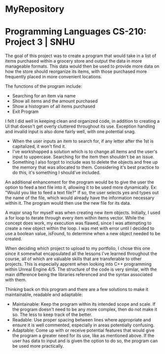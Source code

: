 # MyRepository

Programming Languages CS-210: Project 3 | SNHU
=========================================================

The goal of this project was to create a program that would take in a list of items purchased within a grocery store and output the data in more manageable formats. 
This data would then be used to provide more data on how the store should reorganize its items, with those purchased more frequently placed in more convenient locations.

The functions of the program include: 
- Searching for an item via name
- Show all items and the amount purchased
- Show a histogram of all items purchased
- Exit Program

I felt I did well in keeping clean and organized code, in addition to creating a UI that doesn't get overly cluttered throughout its use. 
Exception handling and invalid input is also done fairly well, with one potential snag.
- When the user inputs an item to search for, if any letter after the 1st is capitalized, it won't find it.
- I've workshopped a solution which is to change all items and the user's input to uppercase. Searching for the item then shouldn't be an issue.
- Something I also forgot to include was to delete the objects and free up the memory that was allocated to them. Considering it's best practice to do this, it's something I should've included.

An additional enhancement for the program would be to give the user the option to feed a text file into it, allowing it to be used more dynamically.
Ex: "Would you like to feed a text file?" 
If so, the user selects yes and types out the name of the file, which would already have the information necessary within it. 
The program would then use the new file for its data.

A major snag for myself was when creating new item objects.
Initially, I used a for loop to iterate through every item within items vector. 
While the concept does work, my execution was flawed, since I was attempting to create a new object within the loop.
I was met with error until I decided to use a boolean value, isFound, to determine when a new object needed to be created.

When deciding which project to upload to my portfolio, I chose this one since it somewhat encapsulated all the lessons I've learned throughout the course, all of which are valuable skills that are transferable to other projects.
This is especially apprent when looking into C++ programming within Unreal Engine 4/5. 
The structure of the code is very similar, with the main difference being the libraries referenced and the syntax associated with them.

Thinking back on this program and there are a few solutions to make it maintainable, readable and adaptable:
- Maintainable: Keep the program within its intended scope and scale. If the program doesn't need to be any more complex, then do not make it so. The less to keep track of the better.
- Readable: Use proper spacing between lines where appropriate and ensure it is well commented, especially in areas potentially confusing.
- Adaptable: Come up with or receive potential features that would give the program a greater need for its use, like as mentioned above. If the user has data to input and is given the option to do so, the program can be used more practically.


